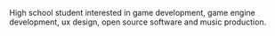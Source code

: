 High school student interested in game development, game engine development, ux design, open source software and music production.

<!---
LightningAA/LightningAA is a ✨ special ✨ repository because its `README.md` (this file) appears on your GitHub profile.
You can click the Preview link to take a look at your changes.
--->
